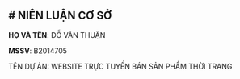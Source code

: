 <h2># NIÊN LUẬN CƠ SỞ</h2>

**HỌ VÀ TÊN**: ĐỖ VĂN THUẬN

**MSSV**: B2014705

TÊN DỰ ÁN: WEBSITE TRỰC TUYẾN BÁN SẢN PHẨM THỜI TRANG

